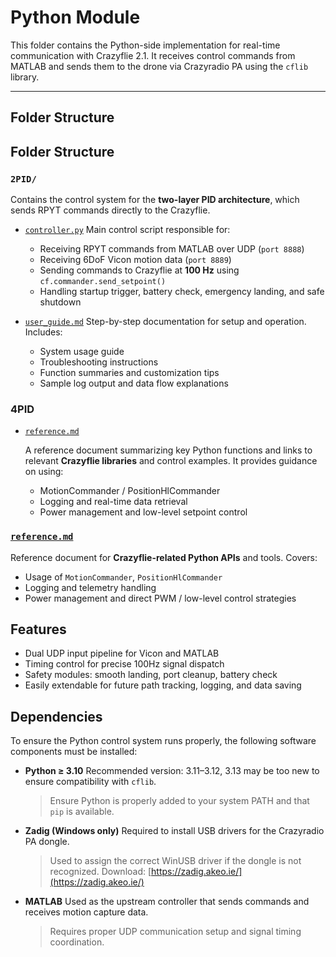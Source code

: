 # Python Module

This folder contains the Python-side implementation for real-time communication with Crazyflie 2.1. It receives control commands from MATLAB and sends them to the drone via Crazyradio PA using the `cflib` library.

---

## Folder Structure

## Folder Structure

### `2PID/`

Contains the control system for the **two-layer PID architecture**, which sends RPYT commands directly to the Crazyflie.

* [`controller.py`](https://github.com/Lee-Chun-Yi/NCKU-Quadrotor-Navigation/blob/main/Python/2PID/controller.py)
  Main control script responsible for:

  * Receiving RPYT commands from MATLAB over UDP (`port 8888`)
  * Receiving 6DoF Vicon motion data (`port 8889`)
  * Sending commands to Crazyflie at **100 Hz** using `cf.commander.send_setpoint()`
  * Handling startup trigger, battery check, emergency landing, and safe shutdown

* [`user_guide.md`](https://github.com/Lee-Chun-Yi/NCKU-Quadrotor-Navigation/blob/main/Python/2PID/user_guide.md)
  Step-by-step documentation for setup and operation. Includes:

  * System usage guide
  * Troubleshooting instructions
  * Function summaries and customization tips
  * Sample log output and data flow explanations

### 4PID

* [`reference.md`](https://github.com/Lee-Chun-Yi/NCKU-Quadrotor-Navigation/blob/main/Python/control_reference.md)

  A reference document summarizing key Python functions and links to relevant **Crazyflie libraries** and control examples. It provides guidance on using:

  * MotionCommander / PositionHlCommander
  * Logging and real-time data retrieval
  * Power management and low-level setpoint control
### [`reference.md`](https://github.com/Lee-Chun-Yi/NCKU-Quadrotor-Navigation/blob/main/Python/control_reference.md)
  Reference document for **Crazyflie-related Python APIs** and tools. Covers:

  * Usage of `MotionCommander`, `PositionHlCommander`
  * Logging and telemetry handling
  * Power management and direct PWM / low-level control strategies


## Features

* Dual UDP input pipeline for Vicon and MATLAB
* Timing control for precise 100Hz signal dispatch
* Safety modules: smooth landing, port cleanup, battery check
* Easily extendable for future path tracking, logging, and data saving





## Dependencies

To ensure the Python control system runs properly, the following software components must be installed:

* **Python ≥ 3.10**
  Recommended version: 3.11–3.12, 3.13 may be too new to ensure compatibility with `cflib`.

  > Ensure Python is properly added to your system PATH and that `pip` is available.

* **Zadig (Windows only)**
  Required to install USB drivers for the Crazyradio PA dongle.

  > Used to assign the correct WinUSB driver if the dongle is not recognized.
  > Download: [https://zadig.akeo.ie/](https://zadig.akeo.ie/)

* **MATLAB**
  Used as the upstream controller that sends commands and receives motion capture data.

  > Requires proper UDP communication setup and signal timing coordination.
